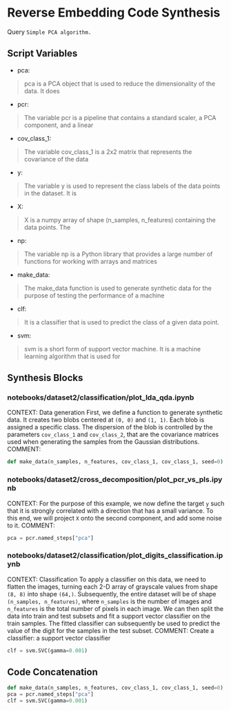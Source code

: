 # Reverse Embedding Code Synthesis
Query `Simple PCA algorithm.`
## Script Variables
- pca:<br>
>pca is a PCA object that is used to reduce the dimensionality of the data. It does
- pcr:<br>
>The variable pcr is a pipeline that contains a standard scaler, a PCA component, and a linear
- cov_class_1:<br>
>The variable cov_class_1 is a 2x2 matrix that represents the covariance of the data
- y:<br>
>The variable y is used to represent the class labels of the data points in the dataset. It is
- X:<br>
>X is a numpy array of shape (n_samples, n_features) containing the data points. The
- np:<br>
>The variable np is a Python library that provides a large number of functions for working with arrays and matrices
- make_data:<br>
>The make_data function is used to generate synthetic data for the purpose of testing the performance of a machine
- clf:<br>
>It is a classifier that is used to predict the class of a given data point.
- svm:<br>
>svm is a short form of support vector machine. It is a machine learning algorithm that is used for
## Synthesis Blocks
### notebooks/dataset2/classification/plot_lda_qda.ipynb
CONTEXT:  Data generation  First, we define a function to generate synthetic data. It creates two blobs centered at `(0, 0)` and `(1, 1)`. Each blob
is assigned a specific class. The dispersion of the blob is controlled by the parameters `cov_class_1` and `cov_class_2`, that are the covariance
matrices used when generating the samples from the Gaussian distributions.   COMMENT:
```python
def make_data(n_samples, n_features, cov_class_1, cov_class_1, seed=0):    rng = np.random.RandomState(seed)    X = np.concatenate(        [            rng.randn(n_samples, n_features) @ cov_class_1,            rng.randn(n_samples, n_features) @ cov_class_1 + np.array([1, 1]),        ]    )    y = np.concatenate([np.zeros(n_samples), np.ones(n_samples)])    return X, y
```

### notebooks/dataset2/cross_decomposition/plot_pcr_vs_pls.ipynb
CONTEXT: For the purpose of this example, we now define the target `y` such that it is strongly correlated with a direction that has a small variance.
To this end, we will project `X` onto the second component, and add some noise to it.   COMMENT:
```python
pca = pcr.named_steps["pca"]
```

### notebooks/dataset2/classification/plot_digits_classification.ipynb
CONTEXT:  Classification  To apply a classifier on this data, we need to flatten the images, turning each 2-D array of grayscale values from shape
``(8, 8)`` into shape ``(64,)``. Subsequently, the entire dataset will be of shape ``(n_samples, n_features)``, where ``n_samples`` is the number of
images and ``n_features`` is the total number of pixels in each image.  We can then split the data into train and test subsets and fit a support
vector classifier on the train samples. The fitted classifier can subsequently be used to predict the value of the digit for the samples in the test
subset.   COMMENT: Create a classifier: a support vector classifier
```python
clf = svm.SVC(gamma=0.001)
```

## Code Concatenation
```python
def make_data(n_samples, n_features, cov_class_1, cov_class_1, seed=0):    rng = np.random.RandomState(seed)    X = np.concatenate(        [            rng.randn(n_samples, n_features) @ cov_class_1,            rng.randn(n_samples, n_features) @ cov_class_1 + np.array([1, 1]),        ]    )    y = np.concatenate([np.zeros(n_samples), np.ones(n_samples)])    return X, y
pca = pcr.named_steps["pca"]
clf = svm.SVC(gamma=0.001)
```
